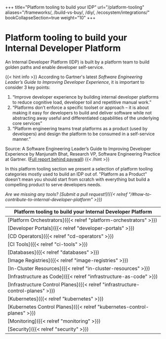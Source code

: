 +++
title="Platform tooling to build your IDP"
url="/platform-tooling"
aliases="/frameworks/, /build-vs-buy/, /diy/, /ecosystem/integrations/"
bookCollapseSection=true
weight="10"
+++

# Platform tooling to build your Internal Developer Platform

An Internal Developer Platform (IDP) is built by a platform team to build golden paths and enable developer self-service.

{{< hint info >}}
According to Gartner's latest _Software Engineering Leader’s Guide to Improving Developer Experience_, it is important to consider 3 key points:

1. “Improve developer experience by building internal developer platforms to reduce cognitive load, developer toil and repetitive manual work.”
2. “Platforms don’t enforce a specific toolset or approach – it is about making it easy for developers to build and deliver software while not abstracting away useful and differentiated capabilities of the underlying core services”
3. “Platform engineering teams treat platforms as a product (used by developers) and design the platform to be consumed in a self-service manner.”

Source: A Software Engineering Leader’s Guide to Improving Developer Experience by Manjunath Bhat, Research VP, Software Engineering Practice at Gartner. ([Full report behind paywall](https://www.gartner.com/document/4017457))
{{< /hint >}}

In this platform tooling section we present a selection of platform tooling categories mostly used to build an IDP out of. "Platform as a Product" doesn't mean you should start from scratch with everything but build a compelling product to serve developers needs.

_Are we missing any tools? [Submit a pull request!]({{< relref "/#how-to-contribute-to-internal-developer-platform" >}})_


| **Platform tooling to build your Internal Developer Platform**      |
| --------------------------------------------------------------------|
| [Platform Orchestrators]({{< relref "platform-orchestrators" >}}) |
| [Developer Portals]({{< relref "developer-portals" >}})  |
| [CD Operators]({{< relref "cd-operators" >}})    |
| [CI Tools]({{< relref "ci-tools" >}})    |
| [Databases]({{< relref "databases" >}})    |
| [Image Registries]({{< relref "image-registries" >}})    |
| [In-Cluster Resources]({{< relref "in-cluster-resources" >}})    |
| [Infrastructure as Code]({{< relref "infrastructure-as-code" >}})    |
| [Infrastructure Control Planes]({{< relref "infrastructure-control-planes" >}})    |
| [Kubernetes]({{< relref "kubernetes" >}})    |
| [Kubernetes Control Planes]({{< relref "kubernetes-control-planes" >}})    |
| [Monitoring]({{< relref "monitoring" >}})    |
| [Security]({{< relref "security" >}})    |